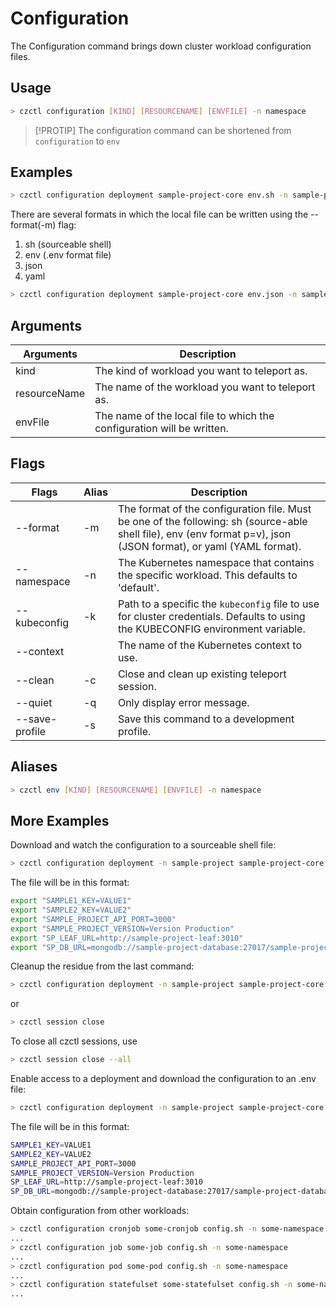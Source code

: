 # Configuration

The Configuration command brings down cluster workload configuration files.

## Usage

```bash
> czctl configuration [KIND] [RESOURCENAME] [ENVFILE] -n namespace
```

> [!PROTIP]
> The configuration command can be shortened from `configuration` to `env`

## Examples

```bash
> czctl configuration deployment sample-project-core env.sh -n sample-project 
```

There are several formats in which the local file can be written using the --format(-m) flag:

1. sh (sourceable shell)
2. env (.env format file)
3. json
4. yaml

```bash
> czctl configuration deployment sample-project-core env.json -n sample-project --format json
```

## Arguments

| Arguments      | Description
| --------       | -----------
| kind           | The kind of workload you want to teleport as.
| resourceName   | The name of the workload you want to teleport as.
| envFile        | The name of the local file to which the configuration will be written.

## Flags

<div class="flags-table">

| Flags          | Alias | Description
|----------------|-------|------------
| --format       | -m    | The format of the configuration file. Must be one of the following: sh (source-able shell file), env (env format p=v), json (JSON format), or yaml (YAML format).
| --namespace    | -n    | The Kubernetes namespace that contains the specific workload. This defaults to 'default'.
| --kubeconfig   | -k    | Path to a specific the `kubeconfig` file to use for cluster credentials. Defaults to using the KUBECONFIG environment variable.
| --context      |       | The name of the Kubernetes context to use.
| --clean        | -c    | Close and clean up existing teleport session.
| --quiet        | -q    | Only display error message.
| --save-profile | -s    | Save this command to a development profile.

</div>

## Aliases

```bash
> czctl env [KIND] [RESOURCENAME] [ENVFILE] -n namespace
```

## More Examples

Download and watch the configuration to a sourceable shell file:

```bash
> czctl configuration deployment -n sample-project sample-project-core core.sh --format sh
```

The file will be in this format:

```bash
export "SAMPLE1_KEY=VALUE1"
export "SAMPLE2_KEY=VALUE2"
export "SAMPLE_PROJECT_API_PORT=3000"
export "SAMPLE_PROJECT_VERSION=Version Production"
export "SP_LEAF_URL=http://sample-project-leaf:3010"
export "SP_DB_URL=mongodb://sample-project-database:27017/sample-project-database"
```

Cleanup the residue from the last command:

```bash
> czctl configuration deployment -n sample-project sample-project-core core.sh --format sh --clean
```

or

```bash
> czctl session close
```

To close all czctl sessions, use

```bash
> czctl session close --all
```

Enable access to a deployment and download the configuration to an .env file:

```bash
> czctl configuration deployment -n sample-project sample-project-core core.env --format env
```

The file will be in this format:

```bash
SAMPLE1_KEY=VALUE1
SAMPLE2_KEY=VALUE2
SAMPLE_PROJECT_API_PORT=3000
SAMPLE_PROJECT_VERSION=Version Production
SP_LEAF_URL=http://sample-project-leaf:3010
SP_DB_URL=mongodb://sample-project-database:27017/sample-project-database
```

Obtain configuration from other workloads:

```bash
> czctl configuration cronjob some-cronjob config.sh -n some-namespace
...
> czctl configuration job some-job config.sh -n some-namespace
...
> czctl configuration pod some-pod config.sh -n some-namespace
...
> czctl configuration statefulset some-statefulset config.sh -n some-namespace
...
```
